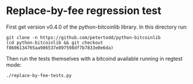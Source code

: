 Replace-by-fee regression test
==============================

First get version v0.4.0 of the python-bitcoinlib library. In this directory
run:

    git clone -n https://github.com/petertodd/python-bitcoinlib
    (cd python-bitcoinlib && git checkout f8606134765aa986537e897598df7b7833e0e6da)

Then run the tests themselves with a bitcoind available running in regtest
mode:

    ./replace-by-fee-tests.py
